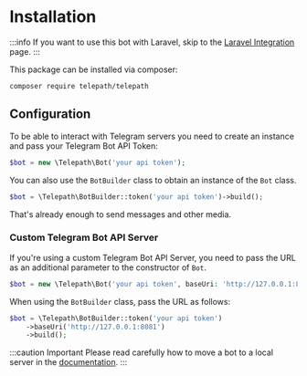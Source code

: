 Installation
============

:::info
If you want to use this bot with Laravel, skip to the [Laravel Integration](./laravel) page.
:::

This package can be installed via composer:

`composer require telepath/telepath`

## Configuration

To be able to interact with Telegram servers you need to create an instance and pass your Telegram Bot API Token:
```php
$bot = new \Telepath\Bot('your api token');
```
You can also use the `BotBuilder` class to obtain an instance of the `Bot` class.

```php
$bot = \Telepath\BotBuilder::token('your api token')->build();
```

That's already enough to send messages and other media.

### Custom Telegram Bot API Server

If you're using a custom Telegram Bot API Server, you need to pass the URL as an additional parameter to the constructor
of `Bot`.

```php
$bot = new \Telepath\Bot('your api token', baseUri: 'http://127.0.0.1:8081');
```

When using the `BotBuilder` class, pass the URL as follows:

```php
$bot = \Telepath\BotBuilder::token('your api token')
    ->baseUri('http://127.0.0.1:8081')
    ->build();
```

:::caution Important
Please read carefully how to move a bot to a local server in the [documentation](https://github.com/tdlib/telegram-bot-api/#moving-a-bot-to-a-local-server).
:::